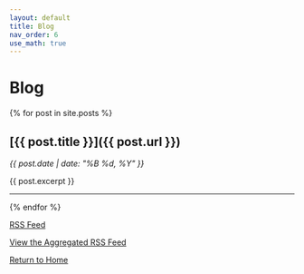 ```yaml
---
layout: default
title: Blog
nav_order: 6
use_math: true
---
```


# Blog

{% for post in site.posts %}
## [{{ post.title }}]({{ post.url }})
_{{ post.date | date: "%B %d, %Y" }}_

{{ post.excerpt }}

---
{% endfor %}

[RSS Feed](/feed.xml)

[View the Aggregated RSS Feed](/rss/)


<a href="/" class="btn">Return to Home</a>